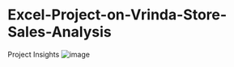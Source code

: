 # Excel-Project-on-Vrinda-Store-Sales-Analysis

Project Insights 
![image](https://github.com/user-attachments/assets/c29080de-0345-4266-99c1-feec6db4d76a)
